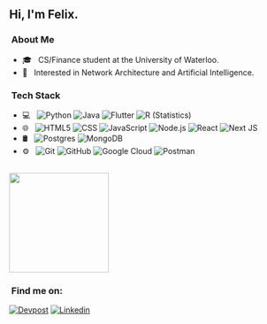 <h2> Hi, I'm Felix.</h2>

<h3>&nbsp;About Me </h3>

- 🎓 &nbsp; CS/Finance student at the University of Waterloo.
- 🌱 &nbsp; Interested in Network Architecture and Artificial Intelligence.

<h3>&nbsp;Tech Stack</h3>

- 💻 &nbsp;
  ![Python](https://img.shields.io/badge/-Python-333333?style=flat&logo=python)
  ![Java](https://img.shields.io/badge/-Java-333333?style=flat&logo=Java&logoColor=007396)
  ![Flutter](https://img.shields.io/badge/Flutter-333333?style=flat&logo=Flutter&logoColor=white)
  ![R (Statistics)](https://img.shields.io/badge/-R-333333?style=flat&logo=R&logoColor=276DC3)
- 🌐 &nbsp;
  ![HTML5](https://img.shields.io/badge/-HTML5-333333?style=flat&logo=HTML5)
  ![CSS](https://img.shields.io/badge/-CSS-333333?style=flat&logo=CSS3&logoColor=1572B6)
  ![JavaScript](https://img.shields.io/badge/-JavaScript-333333?style=flat&logo=javascript)
  ![Node.js](https://img.shields.io/badge/-Node.js-333333?style=flat&logo=node.js)
  ![React](https://img.shields.io/badge/-React-333333?style=flat&logo=react)
  ![Next JS](https://img.shields.io/badge/-Next-333333?style=flat&logo=next.js&logoColor=white)
- 🛢 &nbsp;
  ![Postgres](https://img.shields.io/badge/postgres-333333?style=flat&logo=postgresql&logoColor=white)
  ![MongoDB](https://img.shields.io/badge/-MongoDB-333333?style=flat&logo=mongodb)
- ⚙️ &nbsp;
  ![Git](https://img.shields.io/badge/-Git-333333?style=flat&logo=git)
  ![GitHub](https://img.shields.io/badge/-GitHub-333333?style=flat&logo=github)
  ![Google Cloud](https://img.shields.io/badge/GoogleCloud-333333?style=flate&logo=google-cloud&logoColor=white)
  ![Postman](https://img.shields.io/badge/Postman-333333?style=flat&logo=postman&logoColor=white)
  

<br/>

<a href="https://github.com/melon64">
  <img height="180em" src="https://github-readme-stats.vercel.app/api/top-langs/?username=melon64&theme=buefy&layout=compact&hide=jupyter%20notebook,html,css" />
</a>

<br/>

<h3>&nbsp;Find me on: </h3>

<p>
<a href="https://devpost.com/melon64"><img alt="Devpost" src="https://img.shields.io/badge/www.devpost.com-blue?style=flat-square&logo=dev.to"></a>
<a href="https://www.linkedin.com/in/~fx/"><img alt="Linkedin" src="https://img.shields.io/badge/LinkedIn-0077B5?style=for-the-badge&logo=linkedin&logoColor=white"></a>
</p>
